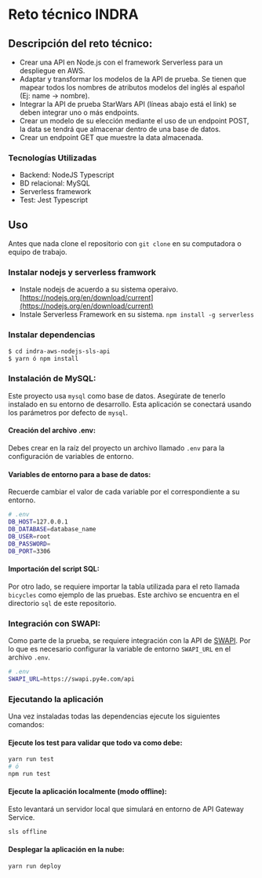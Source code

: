 # Reto técnico INDRA

## Descripción del reto técnico:

- Crear una API en Node.js con el framework Serverless para un despliegue en AWS.
- Adaptar y transformar los modelos de la API de prueba. Se tienen que mapear todos los nombres de atributos modelos del inglés al español (Ej: name -> nombre).
- Integrar la API de prueba StarWars API (líneas abajo está el link) se deben integrar uno o más endpoints.
- Crear un modelo de su elección mediante el uso de un endpoint POST, la data se tendrá que almacenar dentro de una base de datos.
- Crear un endpoint GET que muestre la data almacenada. 

### Tecnologías Utilizadas

- Backend: NodeJS Typescript
- BD relacional: MySQL
- Serverless framework
- Test: Jest Typescript

## Uso

Antes que nada clone el repositorio con `git clone` en su computadora o equipo de trabajo.

### Instalar nodejs y serverless framwork

- Instale nodejs de acuerdo a su sistema operaivo. [https://nodejs.org/en/download/current](https://nodejs.org/en/download/current)
- Instale Serverless Framework en su sistema. `npm install -g serverless`

### Instalar dependencias

```bash
$ cd indra-aws-nodejs-sls-api
$ yarn ó npm install
```

### Instalación de MySQL:

Este proyecto usa `mysql` como base de datos. Asegúrate de tenerlo instalado en su entorno de desarrollo. Esta aplicación se conectará usando los parámetros por defecto de `mysql`.

#### Creación del archivo .env:

Debes crear en la raíz del proyecto un archivo llamado `.env` para la configuración de variables de entorno.

#### Variables de entorno para a base de datos:

Recuerde cambiar el valor de cada variable por el correspondiente a su entorno.

```bash
# .env
DB_HOST=127.0.0.1
DB_DATABASE=database_name
DB_USER=root
DB_PASSWORD=
DB_PORT=3306
```

#### Importación del script SQL:

Por otro lado, se requiere importar la tabla utilizada para el reto llamada `bicycles` como ejemplo de las pruebas. Este archivo se encuentra en el directorio `sql` de este repositorio.

### Integración con SWAPI:

Como parte de la prueba, se requiere integración con la API de [SWAPI](https://swapi.py4e.com/). Por lo que es necesario configurar la variable de entorno `SWAPI_URL` en el archivo `.env`.

```bash
# .env
SWAPI_URL=https://swapi.py4e.com/api
```

### Ejecutando la aplicación

Una vez instaladas todas las dependencias ejecute los siguientes comandos:

#### Ejecute los test para validar que todo va como debe:

```bash
yarn run test
# ó
npm run test
```

#### Ejecute la aplicación localmente (modo offline):

Esto levantará un servidor local que simulará en entorno de API Gateway Service.

```bash
sls offline
```

#### Desplegar la aplicación en la nube:

```bash
yarn run deploy
```